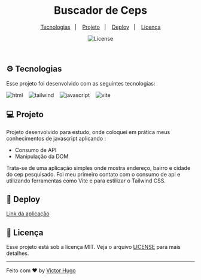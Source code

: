 <h1 align="center">
  Buscador de Ceps 
</h1>

<p align="center">
  <a href="#-tecnologias">Tecnologias</a>&nbsp;&nbsp;&nbsp;|&nbsp;&nbsp;&nbsp;
  <a href="#-projeto">Projeto</a>&nbsp;&nbsp;&nbsp;|&nbsp;&nbsp;&nbsp;
  <a href="#-deploy">Deploy</a>&nbsp;&nbsp;&nbsp;|&nbsp;&nbsp;&nbsp;
  <a href="#memo-licença">Licença</a>
</p>

<p align="center">
 <img  src="https://img.shields.io/static/v1?label=license&message=MIT&color=f54242&labelColor=FF00" alt="License">

</p>

<br>

## ⚙ Tecnologias

Esse projeto foi desenvolvido com as seguintes tecnologias:

<img  src="https://img.shields.io/badge/html5-%23E34F26.svg?style=for-the-badge&logo=html5&logoColor=white" alt="html">&nbsp;&nbsp;&nbsp;&nbsp;<img  src="https://img.shields.io/badge/tailwindcss-%2338B2AC.svg?style=for-the-badge&logo=tailwind-css&logoColor=white" alt="tailwind">&nbsp;&nbsp;&nbsp;&nbsp;<img  src="https://img.shields.io/badge/javascript-%23323330.svg?style=for-the-badge&logo=javascript&logoColor=%23F7DF1E" alt="javascript">&nbsp;&nbsp;&nbsp;&nbsp;<img  src="https://img.shields.io/badge/vite-%23646CFF.svg?style=for-the-badge&logo=vite&logoColor=white" alt="vite">

## 💻 Projeto

Projeto desenvolvido para estudo, onde coloquei em prática meus conhecimentos de javascript aplicando :

- Consumo de API
- Manipulação da DOM

Trata-se de uma aplicação simples onde mostra endereço, bairro e cidade do cep pesquisado. Foi meu primeiro contato com o consumo de api e utilizando ferramentas como Vite e para estilizar o Tailwind CSS.

## 🚀 Deploy

[Link da aplicação](https://searchceps-v1.vercel.app/)

## :memo: Licença

Esse projeto está sob a licença MIT. Veja o arquivo [LICENSE](.github/LICENSE.md) para mais detalhes.

---

Feito com ♥ by [Victor Hugo](https://github.com/vctrhugoop/)

